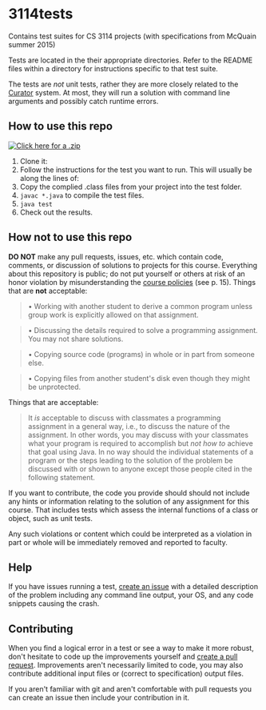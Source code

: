# 3114tests
Contains test suites for CS 3114 projects (with specifications from McQuain summer 2015)

Tests are located in the their appropriate directories. Refer to the README files within a directory for 
instructions specific to that test suite. 

The tests are _not_ unit tests, rather they are more closely related to the [Curator](http://www.cs.vt.edu/curator/) system. At most, they will run a solution with command line arguments and possibly catch runtime errors. 

## How to use this repo
[![Click here for a .zip](http://imgur.com/aQ990lX.png "Click here for a .zip")](https://github.com/stuharvey/3114tests/archive/master.zip)

1. Clone it: 
2. Follow the instructions for the test you want to run. This will usually be along the lines of:
  1. Copy the complied .class files from your project into the test folder.
  2. `javac *.java` to compile the test files.
  3. `java test`
  4. Check out the results.

## How not to use this repo
**DO NOT** make any pull requests, issues, etc. which contain code, comments, or discussion of solutions to 
projects for this course. Everything about this repository is public; do not put yourself or others at risk of 
an honor violation by misunderstanding the 
[course policies](http://courses.cs.vt.edu/~cs3114/Summer15/3114Administration.pdf) (see p. 15). 
Things that are **not** acceptable:
> • Working with another student to derive a common program unless group work is explicitly allowed on that assignment.

> • Discussing the details required to solve a programming assignment. You may not share solutions.

> • Copying source code (programs) in whole or in part from someone else.

> • Copying files from another student's disk even though they might be unprotected.

Things that are acceptable:

> It _is_ acceptable to discuss with classmates a programming assignment in a general way, i.e., to
> discuss the nature of the assignment. In other words, you may discuss with your classmates what
> your program is required to accomplish but _not how to_ achieve that goal using Java. In no way
> should the individual statements of a program or the steps leading to the solution of the problem be
> discussed with or shown to anyone except those people cited in the following statement.

If you want to contribute, the code you provide should should not include any hints or information relating 
to the solution of any assignment for this course. That includes tests which assess the internal functions of a 
class or object, such as unit tests.

Any such violations or content which could be interpreted as a violation in part or whole will be immediately 
removed and reported to faculty. 

## Help
If you have issues running a test, [create an issue](https://github.com/stuharvey/3114tests/issues/new)
with a detailed description of the problem including any command line output, your OS, and any code 
snippets causing the crash.

## Contributing
When you find a logical error in a test or see a way to make it more robust, don't hesitate to code up the 
improvements yourself and [create a pull request](https://github.com/stuharvey/3114tests/compare). 
Improvements aren't necessarily limited to code, you may also contribute additional input files or (correct 
to specification) output files.

If you aren't familiar with git and aren't comfortable with pull requests you can create an issue then include your 
contribution in it.
